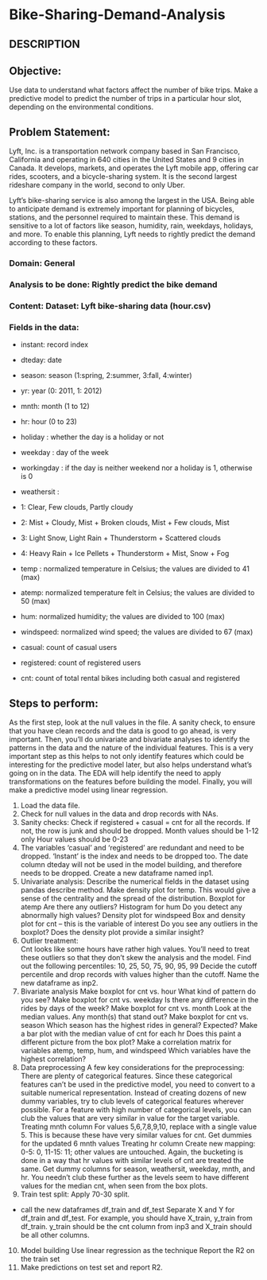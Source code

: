 # Bike-Sharing-Demand-Analysis
## DESCRIPTION

## Objective: 
Use data to understand what factors affect the number of bike trips. Make a predictive model to predict the number of trips in a particular hour slot, depending on the environmental conditions.

## Problem Statement:
Lyft, Inc. is a transportation network company based in San Francisco, California and operating in 640 cities in the United States and 9 cities in Canada. It develops, markets, and operates the Lyft mobile app, offering car rides, scooters, and a bicycle-sharing system. It is the second largest rideshare company in the world, second to only Uber.

Lyft’s bike-sharing service is also among the largest in the USA. Being able to anticipate demand is extremely important for planning of bicycles, stations, and the personnel required to maintain these. This demand is sensitive to a lot of factors like season, humidity, rain, weekdays, holidays, and more. To enable this planning, Lyft needs to rightly predict the demand according to these factors.

### Domain: General

### Analysis to be done: Rightly predict the bike demand

### Content: Dataset: Lyft bike-sharing data (hour.csv)

### Fields in the data:

- instant: record index

- dteday: date

- season: season (1:spring, 2:summer, 3:fall, 4:winter)

- yr: year (0: 2011, 1: 2012)

- mnth: month (1 to 12)

- hr: hour (0 to 23)

- holiday : whether the day is a holiday or not

- weekday : day of the week

- workingday : if the day is neither weekend nor a holiday is 1, otherwise is 0

- weathersit : 

- 1: Clear, Few clouds, Partly cloudy

- 2: Mist + Cloudy, Mist + Broken clouds, Mist + Few clouds, Mist

- 3: Light Snow, Light Rain + Thunderstorm + Scattered clouds

- 4: Heavy Rain + Ice Pellets + Thunderstorm + Mist, Snow + Fog

- temp : normalized temperature in Celsius; the values are divided to 41 (max)

- atemp: normalized temperature felt in Celsius; the values are divided to 50 (max)

- hum: normalized humidity; the values are divided to 100 (max)

- windspeed: normalized wind speed; the values are divided to 67 (max)

- casual: count of casual users

- registered: count of registered users

- cnt: count of total rental bikes including both casual and registered

## Steps to perform:
As the first step, look at the null values in the file. A sanity check, to ensure that you have clean records and the data is good to go ahead, is very important. Then, you’ll do univariate and bivariate analyses to identify the patterns in the data and the nature of the individual features. This is a very important step as this helps to not only identify features which could be interesting for the predictive model later, but also helps  understand what’s going on in the data. The EDA will help identify the need to apply transformations on the features before building the model. Finally, you will make a predictive model using linear regression.
1) Load the data file.
2) Check for null values in the data and drop records with NAs.
3) Sanity checks:
Check if registered + casual = cnt for all the records. If not, the row is junk and should be dropped.
Month values should be 1-12 only
Hour values should be 0-23 
4) The variables ‘casual’ and ‘registered’ are redundant and need to be dropped. ‘Instant’ is the index and needs to be dropped too. The date column dteday will not be used in the model building, and therefore needs to be dropped. Create a new dataframe named inp1.
5) Univariate analysis: 
Describe the numerical fields in the dataset using pandas describe method.
Make density plot for temp. This would give a sense of the centrality and the spread of the distribution.
Boxplot for atemp 
Are there any outliers?
Histogram for hum
Do you detect any abnormally high values?
Density plot for windspeed
Box and density plot for cnt – this is the variable of interest 
Do you see any outliers in the boxplot? 
Does the density plot provide a similar insight?
6) Outlier treatment:  
Cnt looks like some hours have rather high values. You’ll need to treat these outliers so that they don’t skew the analysis and the model. 
Find out the following percentiles: 10, 25, 50, 75, 90, 95, 99
Decide the cutoff percentile and drop records with values higher than the cutoff. Name the new dataframe as inp2.
7) Bivariate analysis
Make boxplot for cnt vs. hour
What kind of pattern do you see?
Make boxplot for cnt vs. weekday
Is there any difference in the rides by days of the week?
Make boxplot for cnt vs. month
Look at the median values. Any month(s) that stand out?
Make boxplot for cnt vs. season
Which season has the highest rides in general? Expected?
Make a bar plot with the median value of cnt for each hr
Does this paint a different picture from the box plot?
Make a correlation matrix for variables atemp, temp, hum, and windspeed
Which variables have the highest correlation?
8) Data preprocessing
A few key considerations for the preprocessing: 
There are plenty of categorical features. Since these categorical features can’t be used in the predictive model, you need to convert to a suitable numerical representation. Instead of creating dozens of new dummy variables, try to club levels of categorical features wherever possible. For a feature with high number of categorical levels, you can club the values that are very similar in value for the target variable. 
Treating mnth column
For values 5,6,7,8,9,10, replace with a single value 5. This is because these have very similar values for cnt.
Get dummies for the updated 6 mnth values
Treating hr column
Create new mapping: 0-5: 0, 11-15: 11; other values are untouched. Again, the bucketing is done in a way that hr values with similar levels of cnt are treated the same.
Get dummy columns for season, weathersit, weekday, mnth, and hr. You needn’t club these further as the levels seem to have different values for the median cnt, when seen from the box plots.
9) Train test split: Apply 70-30 split.
- call the new dataframes df_train and df_test
Separate X and Y for df_train and df_test. For example, you should have X_train, y_train from df_train. y_train should be the cnt column from inp3 and X_train should be all other columns.
10) Model building
Use linear regression as the technique
Report the R2 on the train set
11) Make predictions on test set and report R2.
